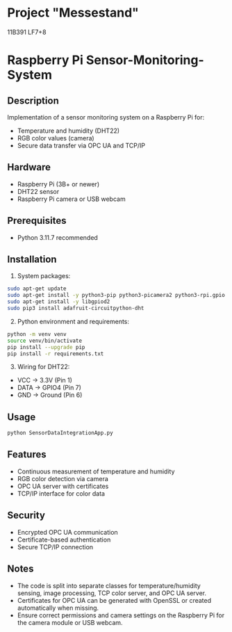 # Project "Messestand"
11B391 LF7+8

# Raspberry Pi Sensor-Monitoring-System

## Description
Implementation of a sensor monitoring system on a Raspberry Pi for:
- Temperature and humidity (DHT22)
- RGB color values (camera)
- Secure data transfer via OPC UA and TCP/IP

## Hardware
- Raspberry Pi (3B+ or newer)
- DHT22 sensor
- Raspberry Pi camera or USB webcam

## Prerequisites
- Python 3.11.7 recommended

## Installation

1. System packages:

```bash 
sudo apt-get update 
sudo apt-get install -y python3-pip python3-picamera2 python3-rpi.gpio 
sudo apt-get install -y libgpiod2 
sudo pip3 install adafruit-circuitpython-dht
```

2. Python environment and requirements:

```bash 
python -m venv venv 
source venv/bin/activate 
pip install --upgrade pip 
pip install -r requirements.txt
```

3. Wiring for DHT22:
- VCC → 3.3V (Pin 1)
- DATA → GPIO4 (Pin 7)
- GND → Ground (Pin 6)

## Usage
```bash 
python SensorDataIntegrationApp.py
```

## Features
- Continuous measurement of temperature and humidity
- RGB color detection via camera
- OPC UA server with certificates
- TCP/IP interface for color data

## Security
- Encrypted OPC UA communication
- Certificate-based authentication
- Secure TCP/IP connection

## Notes
- The code is split into separate classes for temperature/humidity sensing, image processing, TCP color server, and OPC UA server.
- Certificates for OPC UA can be generated with OpenSSL or created automatically when missing.
- Ensure correct permissions and camera settings on the Raspberry Pi for the camera module or USB webcam.